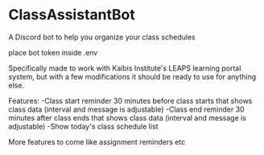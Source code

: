 # ClassAssistantBot
A Discord bot to help you organize your class schedules

place bot token inside .env

Specifically made to work with Kalbis Institute's LEAPS learning portal system, but with a few modifications it should be ready to use for anything else.

Features:
-Class start reminder 30 minutes before class starts that shows class data (interval and message is adjustable)
-Class end reminder 30 minutes after class ends that shows class data (interval and message is adjustable)
-Show today's class schedule list

More features to come like assignment reminders etc
